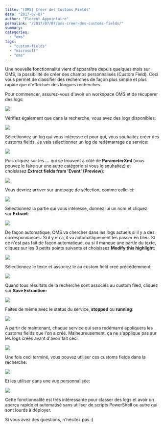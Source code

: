 ```yaml
---
title: "[OMS] Créer des Customs Fields"
date: "2017-07-07"
author: "Florent Appointaire"
permalink: "/2017/07/07/oms-creer-des-customs-fields/"
summary:
categories: 
  - "oms"
tags: 
  - "custom-fields"
  - "microsoft"
  - "oms"
---
```

Une nouvelle fonctionnalité vient d'apparaître depuis quelques mois sur OMS, la possibilité de créer des champs personnalisés (Custom Field). Ceci vous permet de classifier des recherches de façon plus simple et plus rapide que d'effectuer des longues recherches.

Pour commencer, assurez-vous d'avoir un workspace OMS et de récupérer des logs:

[![](https://cloudyjourney.fr/wp-content/uploads/2018/01/2100.OMS01.png)](https://cloudyjourney.fr/wp-content/uploads/2018/01/2100.OMS01.png)

Vérifiez également que dans la recherche, vous avez des logs disponibles:

[![](https://cloudyjourney.fr/wp-content/uploads/2018/01/1541.OMS02.png)](https://cloudyjourney.fr/wp-content/uploads/2018/01/1541.OMS02.png)

Sélectionnez un log qui vous intéresse et pour qui, vous souhaitez créer des customs fields. Je vais sélectionner un log de redémarrage de service:

[![](https://cloudyjourney.fr/wp-content/uploads/2018/01/4265.OMS03.png)](https://cloudyjourney.fr/wp-content/uploads/2018/01/4265.OMS03.png)

Puis cliquez sur les **...** qui se trouvent à côté de **ParameterXml** (vous pouvez le faire sur une autre catégorie si vous le souhaitez) et choisissez **Extract fields from 'Event' (Preview)**:

[![](https://cloudyjourney.fr/wp-content/uploads/2018/01/3617.OMS04.png)](https://cloudyjourney.fr/wp-content/uploads/2018/01/3617.OMS04.png)

Vous devriez arriver sur une page de sélection, comme celle-ci:

[![](https://cloudyjourney.fr/wp-content/uploads/2018/01/6332.OMS05.png)](https://cloudyjourney.fr/wp-content/uploads/2018/01/6332.OMS05.png)

Sélectionnez la partie qui vous intéresse, donnez lui un nom et cliquez sur **Extract**:

[![](https://cloudyjourney.fr/wp-content/uploads/2018/01/6332.OMS06.png)](https://cloudyjourney.fr/wp-content/uploads/2018/01/6332.OMS06.png)

De façon automatique, OMS va chercher dans les logs actuels si il y a des correspondances. Si il y en a, il va automatiquement les passer en bleu. Si ce n'est pas fait de façon automatique, ou si il manque une partie du texte, cliquez sur les 3 petits points suivants et choisissez **Modify this highlight**:

[![](https://cloudyjourney.fr/wp-content/uploads/2018/01/0045.OMS07.png)](https://cloudyjourney.fr/wp-content/uploads/2018/01/0045.OMS07.png)

Sélectionnez le texte et associez le au custom field créé précédemment:

[![](https://cloudyjourney.fr/wp-content/uploads/2018/01/0045.OMS08.png)](https://cloudyjourney.fr/wp-content/uploads/2018/01/0045.OMS08.png)

Quand tous résultats de la recherche sont associés au custom filed, cliquez sur **Save Extraction:**

[![](https://cloudyjourney.fr/wp-content/uploads/2018/01/8407.OMS09.png)](https://cloudyjourney.fr/wp-content/uploads/2018/01/8407.OMS09.png)

Faites de même avec le status du service, **stopped** ou **running**:

[![](https://cloudyjourney.fr/wp-content/uploads/2018/01/8407.OMS10.png)](https://cloudyjourney.fr/wp-content/uploads/2018/01/8407.OMS10.png)

A partir de maintenant, chaque service qui sera redémarré appliquera les customs fields que l'on a créé. Malheureusement, ça ne s'applique pas sur les logs créés avant d'avoir fait ceci.

[![](https://cloudyjourney.fr/wp-content/uploads/2018/01/2112.OMS11.png)](https://cloudyjourney.fr/wp-content/uploads/2018/01/2112.OMS11.png)

Une fois ceci terminé, vous pouvez utiliser ces customs fields dans la recherche:

[![](https://cloudyjourney.fr/wp-content/uploads/2018/01/2112.OMS12.png)](https://cloudyjourney.fr/wp-content/uploads/2018/01/2112.OMS12.png)

Et les utiliser dans une vue personnalisée:

[![](https://cloudyjourney.fr/wp-content/uploads/2018/01/5736.OMS13.png)](https://cloudyjourney.fr/wp-content/uploads/2018/01/5736.OMS13.png)

Cette fonctionnalité est très intéressante pour classer des logs et avoir un aperçu rapide et automatisé sans utiliser de scripts PowerShell ou autre qui sont lourds à déployer.

Si vous avez des questions, n'hésitez pas :)
